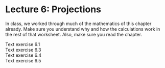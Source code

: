 Lecture 6: Projections
======================

In class, we worked through much of the mathematics of this chapter
already.  Make sure you understand why and how the calculations work
in the rest of that worksheet.  Also, make sure you read the chapter.

<div class="exercise">
Text exercise 6.1
</div>

<div class="exercise">
Text exercise 6.3
</div>

<div class="exercise">
Text exercise 6.4
</div>

<div class="exercise">
Text exercise 6.5
</div>


